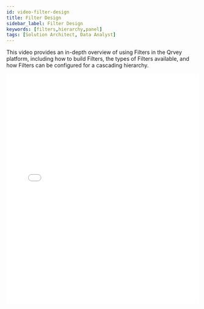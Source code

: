 ```yaml
---
id: video-filter-design
title: Filter Design
sidebar_label: Filter Design
keywords: [filters,hierarchy,panel]
tags: [Solution Architect, Data Analyst]
---
```


This video provides an in-depth overview of using Filters in the Qrvey platform, including how to build Filters, the types of Filters available, and how Filters can be configured for a cascading hierarchy. 

<iframe src="//fast.wistia.net/embed/iframe/g05sgqnlbs?videoFoam=true"
allowtransparency="true" frameBorder="0" scrolling="no" className="wistia_embed"
name="wistia_embed" allowFullScreen  width="100%" height="600"></iframe>
<script src="//fast.wistia.net/assets/external/iframe-api-v1.js"></script>
<br/>